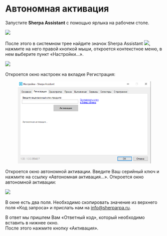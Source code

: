 # Автономная активация

Запустите **Sherpa Assistant** с помощью ярлыка на рабочем столе.

![](https://sherparpa.ru/wp-content/uploads/2023/10/sh-assistent.png)

После этого в системном трее найдите значок Sherpa Assistant ![](https://sherparpa.ru/wp-content/uploads/2024/03/shas-v-tree.png), нажмите на него правой кнопкой мыши, откроется контекстное меню, в нем выберите пункт «Настройки…».

![](https://sherparpa.ru/wp-content/uploads/2023/10/po-pravoj-knopke-menyu.png)

Откроется окно настроек на вкладке Регистрация:

<figure><img src="../../.gitbook/assets/2025-04-09_14-55-39 (1).png" alt=""><figcaption></figcaption></figure>

Откроется окно автономной активации. Введите Ваш серийный ключ и нажмите на ссылку «Автономная активация…». Откроется окно автономной активации:

![](https://sherparpa.ru/wp-content/uploads/2023/10/okno-aktivaczii.png)

В окне есть два поля. Необходимо скопировать значение из верхнего поля «Код запроса» и прислать нам на info@sherparpa.ru.

В ответ мы пришлем Вам «Ответный код», который необходимо вставить в нижнее окно.\
После этого нажмите кнопку «Активация».
